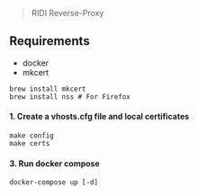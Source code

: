 > RIDI Reverse-Proxy


## Requirements

- docker
- mkcert

```
brew install mkcert
brew install nss # For Firefox
```

#### 1. Create a vhosts.cfg file and local certificates

```
make config
make certs
```

#### 3. Run docker compose

```
docker-compose up [-d]
```